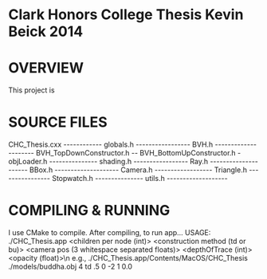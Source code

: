 Clark Honors College Thesis
Kevin Beick 2014
==========

OVERVIEW
==========
This project is 


SOURCE FILES
==========
CHC_Thesis.cxx ------------
globals.h -----------------
BVH.h ---------------------
BVH_TopDownConstructor.h --
BVH_BottomUpConstructor.h -
objLoader.h ---------------
shading.h -----------------
Ray.h ---------------------
BBox.h -------------------- 
Camera.h ------------------ 
Triangle.h ---------------- 
Stopwatch.h --------------- 
utils.h -------------------


COMPILING & RUNNING
==========
I use CMake to compile.
After compiling, to run app...
USAGE: ./CHC_Thesis.app <model filename> <children per node (int)> <construction method (td or bu)> <camera pos (3 whitespace separated floats)> <depthOfTrace (int)> <opacity (float)>\n
e.g., ./CHC_Thesis.app/Contents/MacOS/CHC_Thesis ./models/buddha.obj  4   td    .5 0  -2     1   0.0


